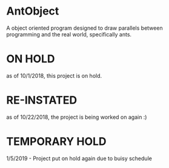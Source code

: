 # AntObject
A object oriented program designed to draw parallels between programming and the real world, specifically ants.

# ON HOLD 
as of 10/1/2018, this project is on hold.

# RE-INSTATED
as of 10/22/2018, the project is being worked on again :)

# TEMPORARY HOLD
1/5/2019 - Project put on hold again due to buisy schedule 
